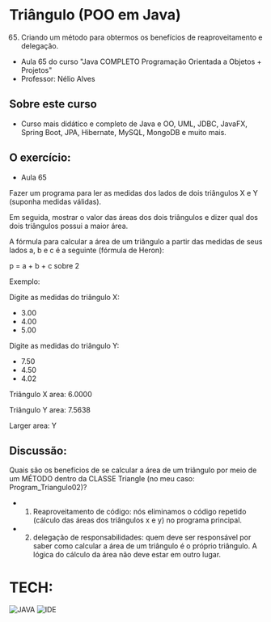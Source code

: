 # Triângulo (POO em Java)
65. Criando um método para obtermos os benefícios de reaproveitamento e delegação.
* Aula 65 do curso "Java COMPLETO Programação Orientada a Objetos + Projetos"
* Professor: Nélio Alves

## Sobre este curso
* Curso mais didático e completo de Java e OO, UML, JDBC, JavaFX, Spring Boot, JPA, Hibernate, MySQL, MongoDB e muito mais.

## O exercício:
* Aula 65

Fazer um programa para ler as medidas dos lados de dois triângulos X e Y (suponha medidas válidas).

Em seguida, mostrar o valor das áreas dos dois triângulos e dizer qual dos dois triângulos possui a maior área.

A fórmula para calcular a área de um triângulo a partir das medidas de seus lados a, b e c é a seguinte (fórmula de Heron):

p = a + b + c sobre 2

Exemplo:

Digite as medidas do triângulo X:
* 3.00
* 4.00
* 5.00

Digite as medidas do triângulo Y:
* 7.50
* 4.50
* 4.02

Triângulo X area: 6.0000

Triângulo Y area: 7.5638

Larger area: Y

## Discussão:
Quais são os benefícios de se calcular a área de um triângulo por meio de um MÉTODO dentro da CLASSE Triangle (no meu caso: Program_Triangulo02)?

* 1) Reaproveitamento de código: nós eliminamos o código repetido (cálculo das áreas dos triângulos x e y) no programa principal.
* 2) delegação de responsabilidades: quem deve ser responsável por saber como calcular a área de um triângulo é o próprio triângulo. A lógica do cálculo da área não deve estar em outro lugar.

# TECH:

![JAVA](https://i.ibb.co/Xkf17zS/java.png)
![IDE](https://i.ibb.co/njMWJXP/eclipse-icon-1-3778a4cbe978d8dfd73c091706e26aa6c57c65aa-removebg-preview.png)
